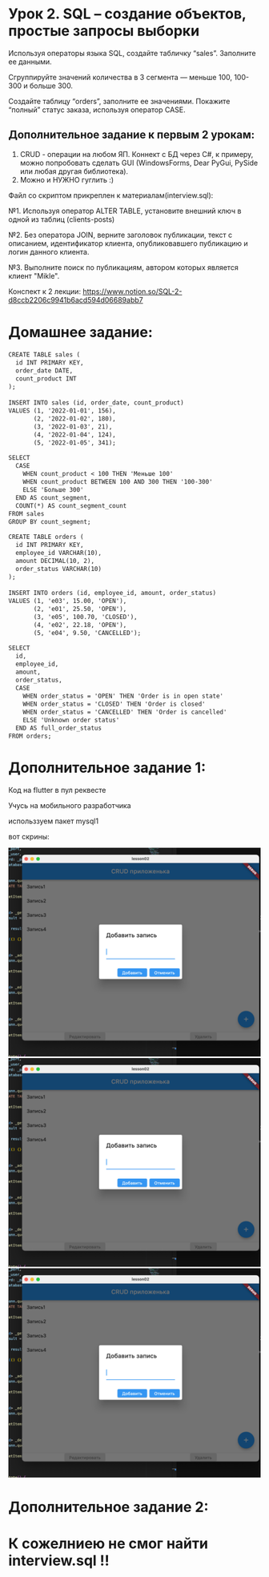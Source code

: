 # Урок 2. SQL – создание объектов, простые запросы выборки

Используя операторы языка SQL, создайте табличку “sales”. Заполните ее данными.

Сгруппируйте значений количества в 3 сегмента — меньше 100, 100-300 и больше 300.

Создайте таблицу “orders”, заполните ее значениями. Покажите “полный” статус заказа, используя оператор CASE.

## Дополнительное задание к первым 2 урокам:

1. CRUD - операции на любом ЯП. Коннект с БД через С#, к примеру, можно попробовать сделать GUI (WindowsForms, Dear PyGui, PySide или любая другая библиотека).
2. Можно и НУЖНО гуглить :)

Файл со скриптом прикреплен к материалам(interview.sql):

№1. Используя оператор ALTER TABLE, установите внешний ключ в одной из таблиц (clients-posts)

№2. Без оператора JOIN, верните заголовок публикации, текст с описанием, идентификатор клиента, опубликовавшего публикацию и логин данного клиента.

№3. Выполните поиск по публикациям, автором которых является клиент "Mikle".

Конспект к 2 лекции: https://www.notion.so/SQL-2-d8ccb2206c9941b6acd594d06689abb7





# Домашнее задание:

```
CREATE TABLE sales (
  id INT PRIMARY KEY,
  order_date DATE,
  count_product INT
);

INSERT INTO sales (id, order_date, count_product)
VALUES (1, '2022-01-01', 156),
       (2, '2022-01-02', 180),
       (3, '2022-01-03', 21),
       (4, '2022-01-04', 124),
       (5, '2022-01-05', 341);
```

```
SELECT 
  CASE 
    WHEN count_product < 100 THEN 'Меньше 100' 
    WHEN count_product BETWEEN 100 AND 300 THEN '100-300' 
    ELSE 'Больше 300' 
  END AS count_segment, 
  COUNT(*) AS count_segment_count
FROM sales
GROUP BY count_segment;

```


```
CREATE TABLE orders (
  id INT PRIMARY KEY,
  employee_id VARCHAR(10),
  amount DECIMAL(10, 2),
  order_status VARCHAR(10)
);

INSERT INTO orders (id, employee_id, amount, order_status)
VALUES (1, 'e03', 15.00, 'OPEN'),
       (2, 'e01', 25.50, 'OPEN'),
       (3, 'e05', 100.70, 'CLOSED'),
       (4, 'e02', 22.18, 'OPEN'),
       (5, 'e04', 9.50, 'CANCELLED');

```

```
SELECT 
  id, 
  employee_id, 
  amount, 
  order_status, 
  CASE 
    WHEN order_status = 'OPEN' THEN 'Order is in open state'
    WHEN order_status = 'CLOSED' THEN 'Order is closed'
    WHEN order_status = 'CANCELLED' THEN 'Order is cancelled'
    ELSE 'Unknown order status'
  END AS full_order_status
FROM orders;
```



# Дополнительное задание 1:
Код на flutter в пул реквесте

Учусь на мобильного разработчика

использзуем пакет mysql1

вот скрины:


[![Добавление](./assets/add.png)](./assets/add.png)
[![Редактирование](./assets/add.png)](./assets/add.png)
[![Удаление](./assets/add.png)](./assets/add.png)



# Дополнительное задание 2: 
# К сожелниею не смог найти interview.sql !!